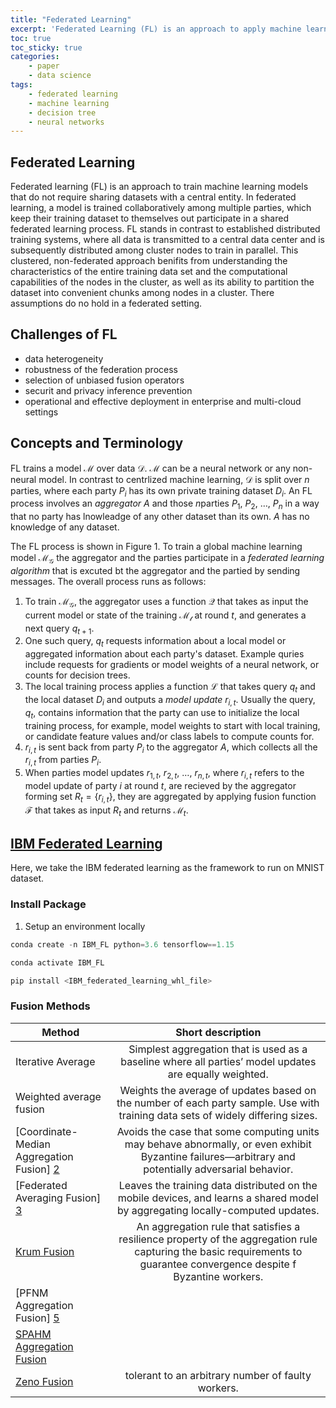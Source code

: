 ```yaml
---
title: "Federated Learning"
excerpt: 'Federated Learning (FL) is an approach to apply machine learning to situations in which data cannot be centralized for a training process.'
toc: true
toc_sticky: true
categories: 
    - paper
    - data science
tags:
    - federated learning
    - machine learning
    - decision tree
    - neural networks
---
```

## Federated Learning
Federated learning (FL) is an approach to train machine learning models that do not require sharing datasets with a central entity. In federated learning, a model is trained collaboratively among multiple parties, which keep their training dataset to themselves out participate in a shared federated learning process. FL stands in contrast to established distributed training systems, where all data is transmitted to a central data center and is subsequently distributed among cluster nodes to train in parallel. This clustered, non-federated approach benifits from understanding the characteristics of the entire training data set and the computational capabilities of the nodes in the cluster, as well as its ability to partition the dataset into convenient chunks among nodes in a cluster. There assumptions do no hold in a federated setting.

## Challenges of FL
* data heterogeneity
* robustness of the federation process 
* selection of unbiased fusion operators
* securit and privacy inference prevention
* operational and effective deployment in enterprise and multi-cloud settings

## Concepts and Terminology

FL trains a model $\mathcal{M}$ over data $\mathcal{D}$. $\mathcal{M}$ can be a neural network or any non-neural model. In contrast to centrlized machine learning, $\mathcal{D}$ is split over $n$ parties, where each party $P_{i}$ has its own private training dataset $D_{i}$. An FL process involves an _aggregator_ $A$ and those $n$parties $P_1$, $P_2$, $\ldots$, $P_n$ in a way that no party has lnowleadge of any other dataset than its own. $A$ has no knowledge of any dataset.

The FL process is shown in Figure 1. To train a global machine learning model $\mathcal{M_G}$ the aggregator and the parties participate in a _federated learning algorithm_ that is excuted bt the aggregator and the partied by sending messages. The overall process runs as follows:
1. To train $\mathcal{M_G}$, the aggregator uses a function $\mathcal{Q}$ that takes as input the current model or state of the training $\mathcal{M_t}$ at round $t$, and generates a next query $q_{t+1}$.
2. One such query, $q_t$ requests information about a local model or aggregated information about each party's dataset. Example quries include requests for gradients or model weights of a neural network, or counts for decision trees.
3. The local training process applies a function $\mathcal{L}$ that takes query $q_t$ and the local dataset $D_i$ and outputs a _model update_ $r_{i,t}$. Usually the query, $q_t$, contains information that the party can use to initialize the local training process, for example, model weights to start with local training, or candidate feature values and/or class labels to compute counts for.
4. $r_{i,t}$ is sent back from party $P_i$ to the aggregator $A$, which collects all the $r_{i,t}$ from parties $P_i$.
5. When parties model updates $r_{1,t}$, $r_{2,t}$, $\ldots$, $r_{n,t}$, where $r_{i,t}$ refers to the model update of party $i$ at round $t$, are recieved by the aggregator forming set $R_t = \{r_{i,t}\}$, they are aggregated by applying fusion function $\mathcal{F}$ that takes as input $R_t$ and returns $\mathcal{M}_t$.

## [IBM Federated Learning][1]
Here, we take the IBM federated learning as the framework to run on MNIST dataset.

### Install Package

1. Setup an environment locally
```python
conda create -n IBM_FL python=3.6 tensorflow==1.15
```
```python
conda activate IBM_FL
```
```python
pip install <IBM_federated_learning_whl_file>
```
### Fusion Methods

| Method | Short description |
| ------------- |:-------------:| 
| Iterative Average | Simplest aggregation that is used as a baseline where all parties’ model updates are equally weighted. |
| Weighted average fusion |  Weights the average of updates based on the number of each party sample. Use with training data sets of widely differing sizes. |
| [Coordinate-Median Aggregation Fusion] [2] | Avoids the case that some computing units may behave abnormally, or even exhibit Byzantine failures—arbitrary and potentially adversarial behavior. | 
| [Federated Averaging Fusion] [3] |  Leaves the training data distributed on the mobile devices, and learns a shared model by aggregating locally-computed updates.  |
| [Krum Fusion][4] | An aggregation rule that satisfies a resilience property of the aggregation rule capturing the basic requirements to guarantee convergence despite f Byzantine workers.  | 
| [PFNM Aggregation Fusion] [5] |  |
| [SPAHM Aggregation Fusion][6] | |
| [Zeno Fusion][7] | tolerant to an arbitrary number of faulty workers.


[1]: https://github.com/IBM/federated-learning-lib
[2]: https://arxiv.org/pdf/1803.01498.pdf
[3]: https://arxiv.org/pdf/1602.05629.pdf
[4]: https://proceedings.neurips.cc/paper/2017/file/f4b9ec30ad9f68f89b29639786cb62ef-Paper.pdf
[5]: https://arxiv.org/pdf/1905.12022.pdf
[6]: https://arxiv.org/pdf/1911.00218.pdf
[7]: http://proceedings.mlr.press/v97/xie19b/xie19b.pdf

